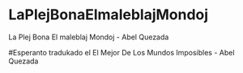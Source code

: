 # LaPlejBonaElmaleblajMondoj
La Plej Bona El maleblaj Mondoj - Abel Quezada

#Esperanto tradukado el
El Mejor De Los Mundos Imposibles - Abel Quezada
